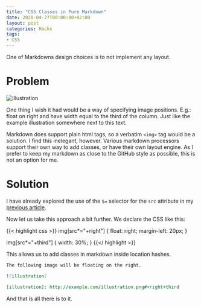 ```yaml
---
title: "CSS Classes in Pure Markdown"
date: 2020-04-27T08:00:00+02:00
layout: post
categories: Hacks
tags:
- CSS
---
```


One of Markdowns design choices is to not implement any layout.

# Problem

![illustration]

One thing I wish it had would be a way of specifying image positions. E.g.: float on right and have width equal to the third of the column. Just like the example illustration somewhere next to this text.

Markdown does support plain html tags, so a verbatim `<img>` tag would be a solution. I find this inelegant, however. Various markdown processors support their own way to add classes, or have their own layout engine. As I prefer to keep my markdown as close to the GitHub style as possible, this is not an option for me.

# Solution

I have already explored the use of the `$=` selector for the `src` attribute in my [previous article][post-retina-images].

Now let us take this approach a bit further. We declare the CSS like this:

{{< highlight css >}}
img[src*="+right"] {
  float: right;
  margin-left: 20px;
}
    
img[src*="+third"] {
  width: 30%;
}
{{</ highlight >}}

This allows us to add classes in markdown inside location hashes.

```markdown
The following image will be floating on the right.

![illustration]

[illustration]: http://example.com/illustration.png#+right+third
```

And that is all there is to it.

[post-retina-images]: /2018/01/pure-css-solution-to-retina-images-with-a-single-file/

[illustration]: /images/2020-04-27/illustration.jpg#+right+third
